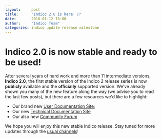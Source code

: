 ```yaml
---
layout:     post
title:      "Indico 2.0 is here! 🎉"
date:       2018-01-12 13:00
author:     "Indico Team"
categories: indico update release milestone
---
```


# Indico 2.0 is now stable and ready to be used!

After several years of hard work and more than 11 intermediate versions, **Indico 2.0**, the first stable version of the Indico 2 release series is now
**publicly** available and the **officially** supported version.
We've already shown you many of the new feature along the way (we advise you to read the last few posts), but there are a few resources we'd like to
highlight:

 * Our brand new [User Documentation Site](https://learn.getindico.io);
 * Our new [Technical Documentation Site](https://docs.getindico.io)
 * Our also new [Community Forum](https://talk.getindico.io)

We hope you will enjoy this new stable Indico release. Stay tuned for more updates through the [usual channels](/contact)!

